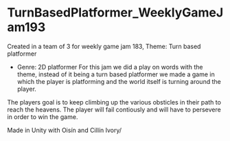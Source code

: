 # TurnBasedPlatformer_WeeklyGameJam193
Created in a team of 3 for weekly game jam 183, Theme: Turn based platformer
- Genre: 2D platformer
For this jam we did a play on words with the theme, instead of it being a 
turn based platformer we made a game in which the player is platforming and the 
world itself is turning around the player.

The players goal is to keep climbing up the various obsticles in their path 
to reach the heavens. The player will fail contiously and will have to 
persevere in order to win the game.

Made in Unity with Oisín and Cillín Ivory/
